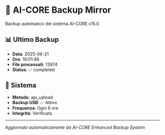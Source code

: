 # 🧬 AI-CORE Backup Mirror

Backup automatico del sistema AI-CORE v15.0

## 📊 Ultimo Backup
- **Data**: 2025-06-21
- **Ora**: 18:01:48
- **File processati**: 13974
- **Status**: ✅ completed

## 🎯 Sistema
- **Metodo**: api_upload
- **Backup USB**: ✅ Attivo
- **Frequenza**: Ogni 6 ore
- **Integrità**: Verificata

---
*Aggiornato automaticamente da AI-CORE Enhanced Backup System*
